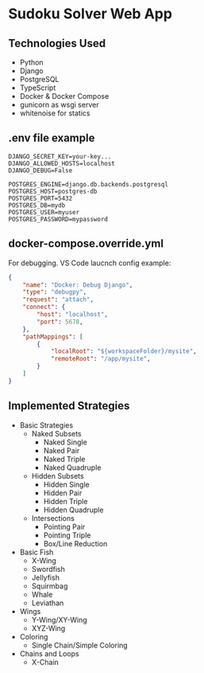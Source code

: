 # Sudoku Solver Web App

## Technologies Used

- Python
- Django
- PostgreSQL
- TypeScript
- Docker & Docker Compose
- gunicorn as wsgi server
- whitenoise for statics

## .env file example

```env
DJANGO_SECRET_KEY=your-key...
DJANGO_ALLOWED_HOSTS=localhost
DJANGO_DEBUG=False

POSTGRES_ENGINE=django.db.backends.postgresql
POSTGRES_HOST=postgres-db
POSTGRES_PORT=5432
POSTGRES_DB=mydb
POSTGRES_USER=myuser
POSTGRES_PASSWORD=mypassword
```

## docker-compose.override.yml

For debugging. VS Code laucnch config example:

```json
{
    "name": "Docker: Debug Django",
    "type": "debugpy",
    "request": "attach",
    "connect": {
        "host": "localhost",
        "port": 5678,
    },
    "pathMappings": [
        {
            "localRoot": "${workspaceFolder}/mysite",
            "remoteRoot": "/app/mysite",
        }
    ]
}
```

## Implemented Strategies

- Basic Strategies
  - Naked Subsets
    - Naked Single
    - Naked Pair
    - Naked Triple
    - Naked Quadruple
  - Hidden Subsets
    - Hidden Single
    - Hidden Pair
    - Hidden Triple
    - Hidden Quadruple
  - Intersections
    - Pointing Pair
    - Pointing Triple
    - Box/Line Reduction
- Basic Fish
  - X-Wing
  - Swordfish
  - Jellyfish
  - Squirmbag
  - Whale
  - Leviathan
- Wings
  - Y-Wing/XY-Wing
  - XYZ-Wing
- Coloring
  - Single Chain/Simple Coloring
- Chains and Loops
  - X-Chain
